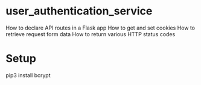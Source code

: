 # user_authentication_service

How to declare API routes in a Flask app
How to get and set cookies
How to retrieve request form data
How to return various HTTP status codes

# Setup

pip3 install bcrypt

